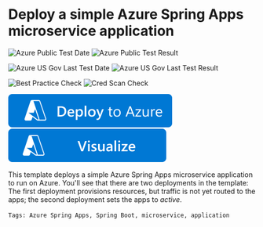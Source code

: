 # Deploy a simple Azure Spring Apps microservice application

![Azure Public Test Date](https://azurequickstartsservice.blob.core.windows.net/badges/quickstarts/microsoft.appplatform/azure-spring-cloud/PublicLastTestDate.svg)
![Azure Public Test Result](https://azurequickstartsservice.blob.core.windows.net/badges/quickstarts/microsoft.appplatform/azure-spring-cloud/PublicDeployment.svg)

![Azure US Gov Last Test Date](https://azurequickstartsservice.blob.core.windows.net/badges/quickstarts/microsoft.appplatform/azure-spring-cloud/FairfaxLastTestDate.svg)
![Azure US Gov Last Test Result](https://azurequickstartsservice.blob.core.windows.net/badges/quickstarts/microsoft.appplatform/azure-spring-cloud/FairfaxDeployment.svg)

![Best Practice Check](https://azurequickstartsservice.blob.core.windows.net/badges/quickstarts/microsoft.appplatform/azure-spring-cloud/BestPracticeResult.svg)
![Cred Scan Check](https://azurequickstartsservice.blob.core.windows.net/badges/quickstarts/microsoft.appplatform/azure-spring-cloud/CredScanResult.svg)

[![Deploy To Azure](https://raw.githubusercontent.com/Azure/azure-quickstart-templates/master/1-CONTRIBUTION-GUIDE/images/deploytoazure.svg?sanitize=true)](https://portal.azure.com/#create/Microsoft.Template/uri/https%3A%2F%2Fraw.githubusercontent.com%2FAzure%2Fazure-quickstart-templates%2Fmaster%2Fquickstarts%2Fmicrosoft.appplatform%2Fazure-spring-cloud%2Fazuredeploy.json)
[![Visualize](https://raw.githubusercontent.com/Azure/azure-quickstart-templates/master/1-CONTRIBUTION-GUIDE/images/visualizebutton.svg?sanitize=true)](http://armviz.io/#/?load=https%3A%2F%2Fraw.githubusercontent.com%2FAzure%2Fazure-quickstart-templates%2Fmaster%2Fquickstarts%2Fmicrosoft.appplatform%2Fazure-spring-cloud%2Fazuredeploy.json)

This template deploys a simple Azure Spring Apps microservice application to run on Azure. You'll see that there are two deployments in the template: The first deployment provisions resources, but traffic is not yet routed to the apps; the second deployment sets the apps to _active_.

`Tags: Azure Spring Apps, Spring Boot, microservice, application`
